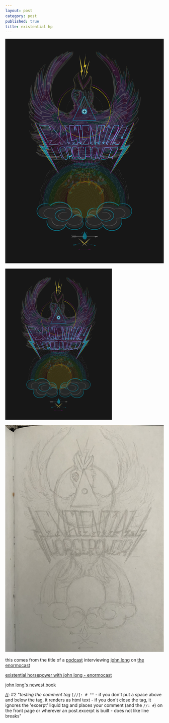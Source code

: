```yaml
---
layout: post
category: post
published: true
title: existential hp
---
```

![existential horsepower](/media/ehp/existential-horsepower-dark.png)
<!--more-->   
  
  
    
<object data="existential-horsepower.gif" width="100%" height="100%">
  <img alt="existential horsepower gif" src="/media/ehp/existential-horsepower-web.gif">
</object>  
     
![existential horsepower sketch](/media/ehp/existential-horsepower-sketch.jpeg)  
    
    
  
this comes from the title of a [podcast][1] interviewing [john long][2] on [the enormocast][3]  
  
[existential horsepower with john long - enormocast][1]  
  
[john long's newest book][4]  
  
  
  
[1]:https://enormocast.com/2021/07/enormocast-223-john-long-existential-horsepower/
[2]:https://en.wikipedia.org/wiki/John_Long_(climber)
[3]:https://enormocast.com
[4]:https://www.diangelopublications.com/books/icarus-syndrome?rq=icarus
  
[//]: #1 "in this implementation the HTML <object> tag should allow *existential-horsepower.gif* to be rendered as a primary image, and default back to *existential-horsepower-web.gif* if that image cannot be used - cant tell if it works but it definitely puts the backup image there (6/14/22)"  
  
[//]: #2 "*testing the comment tag* ``[//]: # ""`` - if you don't put a space above and below the tag, it renders as html text - if you don't close the tag, it ignores the 'excerpt' liquid tag and places your comment (and the ``//: #``) on the front page or wherever an post.excerpt is built - does not like line breaks"  
  